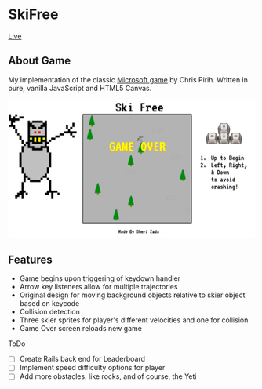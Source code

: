 # SkiFree

[Live][game]

[game]: http://sherzader.github.io/ski-free
[wiki]: https://en.wikipedia.org/wiki/SkiFree
## About Game

My implementation of the classic [Microsoft game][wiki] by Chris Pirih. Written in pure, vanilla JavaScript and HTML5 Canvas.

![Alt text](https://github.com/sherzader/ski-free/blob/gh-pages/assets/game-view.png)

## Features
* Game begins upon triggering of keydown handler
* Arrow key listeners allow for multiple trajectories
* Original design for moving background objects relative to skier object based on keycode
* Collision detection
* Three skier sprites for player's different velocities and one for collision
* Game Over screen reloads new game

ToDo
- [ ] Create Rails back end for Leaderboard
- [ ] Implement speed difficulty options for player
- [ ] Add more obstacles, like rocks, and of course, the Yeti
